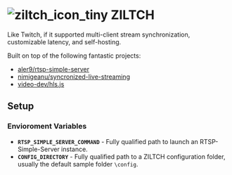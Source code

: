 <!-- # ![ziltch_icon](https://user-images.githubusercontent.com/37907774/160733752-5fd858af-8a60-4b5c-b644-e04fd3b48e5a.png) ZILTCH -->
# ![ziltch_icon_tiny](https://user-images.githubusercontent.com/37907774/160733843-f603bedc-33cb-4b4d-a8d4-dc761a39bf88.png) ZILTCH
Like Twitch, if it supported multi-client stream synchronization, customizable latency, and self-hosting.


Built on top of the following fantastic projects:
- [aler9/rtsp-simple-server](https://github.com/aler9/rtsp-simple-server)
- [nimigeanu/syncronized-live-streaming](https://github.com/nimigeanu/syncronized-live-streaming)
- [video-dev/hls.js](https://github.com/video-dev/hls.js/)


## Setup

### Envioroment Variables

- **`RTSP_SIMPLE_SERVER_COMMAND`** - Fully qualified path to launch an RTSP-Simple-Server instance.
- **`CONFIG_DIRECTORY`** - Fully qualified path to a ZILTCH configuration folder, usually the default sample folder `\config`.